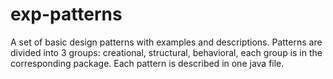 # exp-patterns

A set of basic design patterns with examples and descriptions. 
Patterns are divided into 3 groups: creational, structural, behavioral, each group is in the corresponding package.
Each pattern is described in one java file. 
